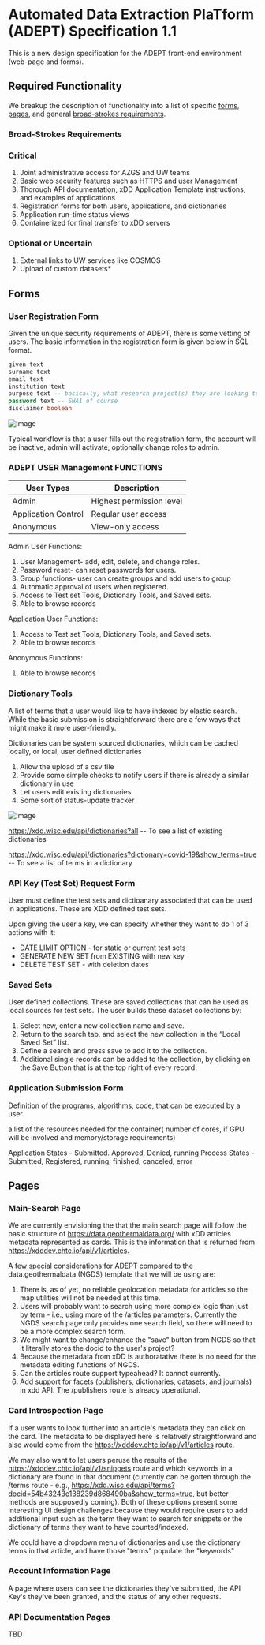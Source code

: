 # Automated Data Extraction PlaTform (ADEPT) Specification 1.1
This is a new design specification for the ADEPT front-end environment (web-page and forms).

## Required Functionality
We breakup the description of functionality into a list of specific [forms](#forms), [pages](#pages), and general [broad-strokes requirements](#broad-strokes-requirements). 

### Broad-Strokes Requirements

### Critical 
1. Joint administrative access for AZGS and UW teams
2. Basic web security features such as HTTPS and user Management
3. Thorough API documentation, xDD Application Template instructions, and examples of applications
4. Registration forms for both users, applications, and dictionaries
5. Application run-time status views
6. Containerized for final transfer to xDD servers

### Optional or Uncertain
1. External links to UW services like COSMOS
2. Upload of custom datasets*

## Forms

### User Registration Form
Given the unique security requirements of ADEPT, there is some vetting of users. The basic information in the registration form is given below in SQL format.


````SQL
given text
surname text
email text
institution text
purpose text -- basically, what research project(s) they are looking to accomplish
password text -- SHA1 of course
disclaimer boolean
````

![image](https://user-images.githubusercontent.com/6250117/114731457-9f187480-9cf6-11eb-80cd-4f262b8bb78a.png)

Typical workflow is that a user fills out the registration form, the account will be inactive, admin will activate, optionally change roles to admin.

### ADEPT USER Management FUNCTIONS
 

| User Types | Description |
| --- | --- |
| Admin | Highest permission level |
| Application Control | Regular user access |
| Anonymous | View-only access |


Admin User Functions:
1. User Management- add, edit, delete, and change roles.
2. Password reset- can reset passwords for users.
3. Group functions- user can create groups and add users to group 
4. Automatic approval of users when registered.
5. Access to Test set Tools, Dictionary Tools, and Saved sets.
6. Able to browse records

Application User Functions:
1. Access to Test set Tools, Dictionary Tools, and Saved sets.
2. Able to browse records

Anonymous Functions:
1. Able to browse records

### Dictionary Tools
A list of terms that a user would like to have indexed by elastic search. While the basic submission is straightforward there are a few ways that might make it more user-friendly.

Dictionaries can be system sourced dictionaries, which can be cached locally, or local, user defined dictionaries

1. Allow the upload of a csv file
2. Provide some simple checks to notify users if there is already a similar dictionary in use
3. Let users edit existing dictionaries
4. Some sort of status-update tracker

![image](https://user-images.githubusercontent.com/6250117/114928718-c56a0d00-9de7-11eb-81a6-13addd96ce4a.png)


https://xdd.wisc.edu/api/dictionaries?all -- To see a list of existing dictionaries

https://xdd.wisc.edu/api/dictionaries?dictionary=covid-19&show_terms=true -- To see a list of terms in a dictionary


### API Key (Test Set) Request Form

User must define the test sets and dictioanary associated that can be used in applications. These are XDD defined test sets.

Upon giving the user a key, we can specify whether they want to do 1 of 3 actions with it:

* DATE LIMIT OPTION - for static or current test sets
* GENERATE NEW SET from EXISTING with new key
* DELETE TEST SET - with deletion dates


### Saved Sets

User defined collections. These are saved collections that can be used as local sources for test sets. The user builds these dataset collections by:

1. Select new, enter a new collection name and save. 
2. Return to the search tab, and select the new collection in the “Local Saved Set” list.
3. Define a search and press save to add it to the collection.
4. Additional single records can be added to the collection, by clicking on the Save Button that is at the top right of every record. 




### Application Submission Form

Definition of the programs, algorithms, code, that can be executed by a user.  

a list of the resources needed for the container( number of cores, if GPU will be involved and memory/storage requirements)

Application States - Submitted. Approved, Denied, running
Process States - Submitted, Registered, running, finished, canceled, error


## Pages

### Main-Search Page
We are currently envisioning the that the main search page will follow the basic structure of https://data.geothermaldata.org/ with xDD articles metadata represented as cards. This is the information that is returned from https://xdddev.chtc.io/api/v1/articles. 

A few special considerations for ADEPT compared to the data.geothermaldata (NGDS) template that we will be using are:
1. There is, as of yet, no reliable geolocation metadata for articles so the map utilities will not be needed at this time.
2. Users will probably want to search using more complex logic than just by term - i.e., using more of the /articles parameters. Currently the NGDS search page only provides one search field, so there will need to be a more complex search form.
3. We might want to change/enhance the "save" button from NGDS so that it literally stores the docid to the user's project? 
4. Because the metadata from xDD is authoratative there is no need for the metadata editing functions of NGDS.
5. Can the articles route support typeahead? It cannot currently.
6. Add support for facets (publishers, dictionaries, datasets, and journals) in xdd API. The /publishers route is already operational.

### Card Introspection Page
If a user wants to look further into an article's metadata they can click on the card. The metadata to be displayed here is relatively straightforward and also would come from the https://xdddev.chtc.io/api/v1/articles route.

We may also want to let users peruse the results of the https://xdddev.chtc.io/api/v1/snippets route and which keywords in a dictionary are found in that document (currently can be gotten through the /terms route - e.g., https://xdd.wisc.edu/api/terms?docid=54b43243e138239d868490ba&show_terms=true, but better methods are supposedly coming). Both of these options present some interesting UI design challenges because they would require users to add additional input such as the term they want to search for snippets or the dictionary of terms they want to have counted/indexed.

We could have a dropdown menu of dictionaries and use the dictionary terms in that article, and have those "terms" populate the "keywords"

### Account Information Page
A page where users can see the dictionaries they've submitted, the API Key's they've been granted, and the status of any other requests.

### API Documentation Pages
TBD


